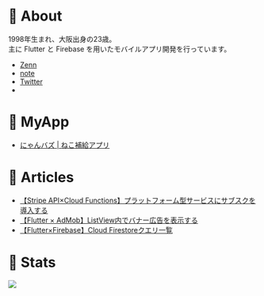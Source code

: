 # 📘 About

1998年生まれ、大阪出身の23歳。  
主に Flutter と Firebase を用いたモバイルアプリ開発を行っています。

- [Zenn](https://zenn.dev/mamushi)
- [note](https://note.com/mamushi_journey)
- [Twitter](https://twitter.com/Mamushi_journey)
- 
# 📘 MyApp 

- [にゃんバズ | ねこ補給アプリ](https://nyanbuzz.studio.site/)

# 📘 Articles

- [【Stripe API×Cloud Functions】プラットフォーム型サービスにサブスクを導入する](https://zenn.dev/mamushi/articles/stripe_subscription)
- [【Flutter × AdMob】ListView内でバナー広告を表示する](https://zenn.dev/mamushi/articles/flutter_ads_in_listview)
- [【Flutter×Firebase】Cloud Firestoreクエリ一覧](https://zenn.dev/mamushi/articles/a5e6c9f71e6ea4)


# 📘 Stats

<a href="https://github.com/anuraghazra/github-readme-stats">
  <img align="left" src="https://github-readme-stats.vercel.app/api?username=daigowakabayashi&count_private=true&show_icons=true" />
</a>
